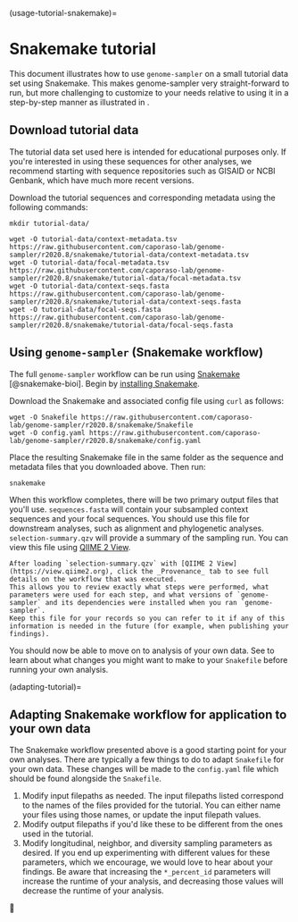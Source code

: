(usage-tutorial-snakemake)=
# Snakemake tutorial

This document illustrates how to use `genome-sampler` on a small tutorial data set using Snakemake.
This makes genome-sampler very straight-forward to run, but more challenging to customize to your needs relative to using it in a step-by-step manner as illustrated in [](usage-tutorial).

## Download tutorial data
The tutorial data set used here is intended for educational purposes only.
If you're interested in using these sequences for other analyses, we recommend starting with sequence repositories such as GISAID or NCBI Genbank, which have much more recent versions.

Download the tutorial sequences and corresponding metadata using the following commands:

```
mkdir tutorial-data/

wget -O tutorial-data/context-metadata.tsv https://raw.githubusercontent.com/caporaso-lab/genome-sampler/r2020.8/snakemake/tutorial-data/context-metadata.tsv
wget -O tutorial-data/focal-metadata.tsv https://raw.githubusercontent.com/caporaso-lab/genome-sampler/r2020.8/snakemake/tutorial-data/focal-metadata.tsv
wget -O tutorial-data/context-seqs.fasta https://raw.githubusercontent.com/caporaso-lab/genome-sampler/r2020.8/snakemake/tutorial-data/context-seqs.fasta
wget -O tutorial-data/focal-seqs.fasta https://raw.githubusercontent.com/caporaso-lab/genome-sampler/r2020.8/snakemake/tutorial-data/focal-seqs.fasta
```

## Using `genome-sampler` (Snakemake workflow)

The full `genome-sampler` workflow can be run using [Snakemake](https://snakemake.readthedocs.io/en/stable/) [@snakemake-bioi].
Begin by [installing Snakemake](https://snakemake.readthedocs.io/en/stable/getting_started/installation.html).

Download the Snakemake and associated config file using `curl` as follows:

```
wget -O Snakefile https://raw.githubusercontent.com/caporaso-lab/genome-sampler/r2020.8/snakemake/Snakefile
wget -O config.yaml https://raw.githubusercontent.com/caporaso-lab/genome-sampler/r2020.8/snakemake/config.yaml
```

Place the resulting Snakemake file in the same folder as the sequence and metadata files that you downloaded above.
Then run:

```
snakemake
```

When this workflow completes, there will be two primary output files that you'll use.
`sequences.fasta` will contain your subsampled context sequences and your focal sequences.
You should use this file for downstream analyses, such as alignment and phylogenetic analyses.
`selection-summary.qzv` will provide a summary of the sampling run.
You can view this file using [QIIME 2 View](https://view.qiime2.org).

```{note}
After loading `selection-summary.qzv` with [QIIME 2 View](https://view.qiime2.org), click the _Provenance_ tab to see full details on the workflow that was executed.
This allows you to review exactly what steps were performed, what parameters were used for each step, and what versions of `genome-sampler` and its dependencies were installed when you ran `genome-sampler`.
Keep this file for your records so you can refer to it if any of this information is needed in the future (for example, when publishing your findings).
```

You should now be able to move on to analysis of your own data.
See [](#adapting-tutorial) to learn about what changes you might want to make to your `Snakefile` before running your own analysis.

(adapting-tutorial)=
## Adapting Snakemake workflow for application to your own data
The Snakemake workflow presented above is a good starting point for your own analyses.
There are typically a few things to do to adapt `Snakefile` for your own data.
These changes will be made to the `config.yaml` file which should be found alongside the `Snakefile`.

1. Modify input filepaths as needed.
   The input filepaths listed correspond to the names of the files provided for the tutorial.
   You can either name your files using those names, or update the input filepath values.
2. Modify output filepaths if you'd like these to be different from the ones used in the tutorial.
3. Modify longitudinal, neighbor, and diversity sampling parameters as desired.
   If you end up experimenting with different values for these parameters, which we encourage, we would love to hear about your findings.
   Be aware that increasing the `*_percent_id` parameters will increase the runtime of your analysis, and decreasing those values will decrease the runtime of your analysis.

🐍